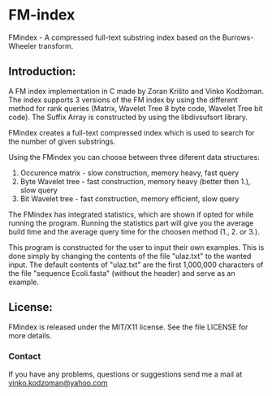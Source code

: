 # FM-index

FMindex - A compressed full-text substring index based on the Burrows-Wheeler transform.

## Introduction:

A FM index implementation in C made by Zoran Krišto and Vinko Kodžoman. The index supports 3 versions of the FM index by using the different method for rank queries (Matrix, Wavelet Tree 8 byte code, Wavelet Tree bit code). The Suffix Array is constructed by using the libdivsufsort library.


FMindex creates a full-text compressed index which is used to search for the number of
given substrings.

Using the FMindex you can choose between three diferent data structures:

1. Occurence matrix - slow construction, memory heavy, fast query
2. Byte Wavelet tree - fast construction, memory heavy (better then 1.), slow query
3. Bit Wavelet tree - fast construction, memory efficient, slow query

The FMindex has integrated statistics, which are shown if opted for while running 
the program. Running the statistics part will give you the average build time and the 
average query time for the choosen method (1., 2. or 3.).

This program is constructed for the user to input their own examples. This is done 
simply by changing the contents of the file "ulaz.txt" to the wanted input.
The default contents of "ulaz.txt" are the first 1,000,000 characters of the 
file "sequence Ecoli.fasta" (without the header) and serve as an example.


License:
--------

FMindex is released under the MIT/X11 license. See the file LICENSE for more details.

### Contact

If you have any problems, questions or suggestions send me a mail at vinko.kodzoman@yahoo.com
